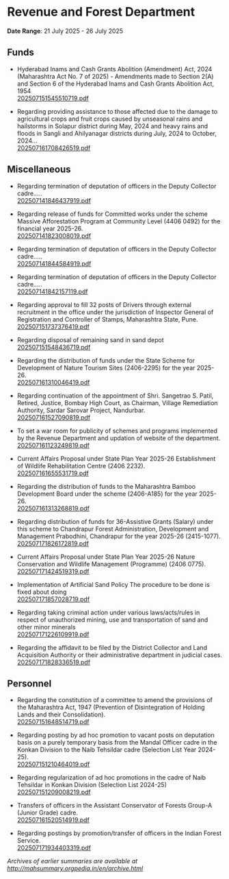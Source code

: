 # Revenue and Forest Department

**Date Range**: 21 July 2025 - 26 July 2025


## Funds
- Hyderabad Inams and Cash Grants Abolition (Amendment) Act, 2024 (Maharashtra Act No. 7 of 2025) - Amendments made to Section 2(A) and Section 6 of the Hyderabad Inams and Cash Grants Abolition Act, 1954\
  [202507151545510719.pdf](https://gr.maharashtra.gov.in/Site/Upload/Government%20Resolutions/English/202507151545510719.pdf)

- Regarding providing assistance to those affected due to the damage to agricultural crops and fruit crops caused by unseasonal rains and hailstorms in Solapur district during May, 2024 and heavy rains and floods in Sangli and Ahilyanagar districts during July, 2024 to October, 2024...\
  [202507161708426519.pdf](https://gr.maharashtra.gov.in/Site/Upload/Government%20Resolutions/English/202507161708426519.pdf)

## Miscellaneous
- Regarding termination of deputation of officers in the Deputy Collector cadre.....\
  [202507141846437919.pdf](https://gr.maharashtra.gov.in/Site/Upload/Government%20Resolutions/English/202507141846437919.pdf)

- Regarding release of funds for Committed works under the scheme Massive Afforestation Program at Community Level (4406 0492) for the financial year 2025-26.\
  [202507141823008019.pdf](https://gr.maharashtra.gov.in/Site/Upload/Government%20Resolutions/English/202507141823008019.pdf)

- Regarding termination of deputation of officers in the Deputy Collector cadre.....\
  [202507141844584919.pdf](https://gr.maharashtra.gov.in/Site/Upload/Government%20Resolutions/English/202507141844584919.pdf)

- Regarding termination of deputation of officers in the Deputy Collector cadre.....\
  [202507141842157119.pdf](https://gr.maharashtra.gov.in/Site/Upload/Government%20Resolutions/English/202507141842157119.pdf)

- Regarding approval to fill 32 posts of Drivers through external recruitment in the office under the jurisdiction of Inspector General of Registration and Controller of Stamps, Maharashtra State, Pune.\
  [202507151737376419.pdf](https://gr.maharashtra.gov.in/Site/Upload/Government%20Resolutions/English/202507151737376419.pdf)

- Regarding disposal of remaining sand in sand depot\
  [202507151548436719.pdf](https://gr.maharashtra.gov.in/Site/Upload/Government%20Resolutions/English/202507151548436719.pdf)

- Regarding the distribution of funds under the State Scheme for Development of Nature Tourism Sites (2406-2295) for the year 2025-26.\
  [202507161310046419.pdf](https://gr.maharashtra.gov.in/Site/Upload/Government%20Resolutions/English/202507161310046419.pdf)

- Regarding continuation of the appointment of Shri. Sangetrao S. Patil, Retired, Justice, Bombay High Court, as Chairman, Village Remediation Authority, Sardar Sarovar Project, Nandurbar.\
  [202507161527090819.pdf](https://gr.maharashtra.gov.in/Site/Upload/Government%20Resolutions/English/202507161527090819.pdf)

- To set a war room for publicity of schemes and programs implemented by the Revenue Department and updation of website of the department.\
  [202507161123249819.pdf](https://gr.maharashtra.gov.in/Site/Upload/Government%20Resolutions/English/202507161123249819.pdf)

- Current Affairs Proposal under State Plan Year 2025-26 Establishment of Wildlife Rehabilitation Centre (2406 2232).\
  [202507161655531719.pdf](https://gr.maharashtra.gov.in/Site/Upload/Government%20Resolutions/English/202507161655531719.pdf)

- Regarding the distribution of funds to the Maharashtra Bamboo Development Board under the scheme (2406-A185) for the year 2025-26.\
  [202507161313268819.pdf](https://gr.maharashtra.gov.in/Site/Upload/Government%20Resolutions/English/202507161313268819.pdf)

- Regarding distribution of funds for 36-Assistive Grants (Salary) under this scheme to Chandrapur Forest Administration, Development and Management Prabodhini, Chandrapur for the year 2025-26 (2415-1077).\
  [202507171826172819.pdf](https://gr.maharashtra.gov.in/Site/Upload/Government%20Resolutions/English/202507171826172819.pdf)

- Current Affairs Proposal under State Plan Year 2025-26 Nature Conservation and Wildlife Management (Programme) (2406 0775).\
  [202507171424519319.pdf](https://gr.maharashtra.gov.in/Site/Upload/Government%20Resolutions/English/202507171424519319.pdf)

- Implementation of Artificial Sand Policy   The procedure to be done is fixed about doing\
  [202507171857028719.pdf](https://gr.maharashtra.gov.in/Site/Upload/Government%20Resolutions/English/202507171857028719.pdf)

- Regarding taking criminal action under various laws/acts/rules in respect of unauthorized mining, use and transportation of sand and other minor minerals\
  [202507171226109919.pdf](https://gr.maharashtra.gov.in/Site/Upload/Government%20Resolutions/English/202507171226109919.pdf)

- Regarding the affidavit to be filed by the District Collector and Land Acquisition Authority or their administrative department in judicial cases.\
  [202507171828336519.pdf](https://gr.maharashtra.gov.in/Site/Upload/Government%20Resolutions/English/202507171828336519.pdf)

## Personnel
- Regarding the constitution of a committee to amend the provisions of the Maharashtra Act, 1947 (Prevention of Disintegration of Holding Lands and their Consolidation).\
  [202507151648514719.pdf](https://gr.maharashtra.gov.in/Site/Upload/Government%20Resolutions/English/202507151648514719.pdf)

- Regarding posting by ad hoc promotion to vacant posts on deputation basis on a purely temporary basis from the Mandal Officer cadre in the Konkan Division to the Naib Tehsildar cadre (Selection List Year 2024-25).\
  [202507151210464019.pdf](https://gr.maharashtra.gov.in/Site/Upload/Government%20Resolutions/English/202507151210464019.pdf)

- Regarding regularization of ad hoc promotions in the cadre of Naib Tehsildar in Konkan Division (Selection List 2024-25)\
  [202507151209008219.pdf](https://gr.maharashtra.gov.in/Site/Upload/Government%20Resolutions/English/202507151209008219.pdf)

- Transfers of officers in the Assistant Conservator of Forests Group-A (Junior Grade) cadre.\
  [202507161520514919.pdf](https://gr.maharashtra.gov.in/Site/Upload/Government%20Resolutions/English/202507161520514919.pdf)

- Regarding postings by promotion/transfer of officers in the Indian Forest Service.\
  [202507171934403319.pdf](https://gr.maharashtra.gov.in/Site/Upload/Government%20Resolutions/English/202507171934403319.pdf)


*Archives of earlier summaries are available at http://mahsummary.orgpedia.in/en/archive.html*